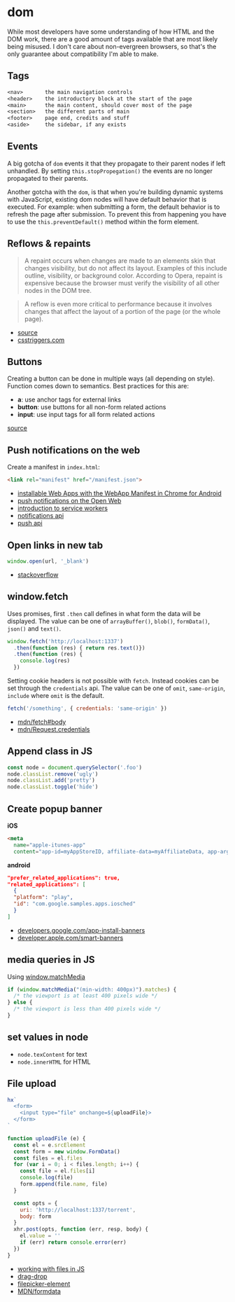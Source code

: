 # dom
While most developers have some understanding of how HTML and the DOM work,
there are a good amount of tags available that are most likely being misused. I
don't care about non-evergreen browsers, so that's the only guarantee about
compatibility I'm able to make.

## Tags
```txt
<nav>       the main navigation controls
<header>    the introductory block at the start of the page
<main>      the main content, should cover most of the page
<section>   the different parts of main
<footer>    page end, credits and stuff
<aside>     the sidebar, if any exists
```

## Events
A big gotcha of `dom` events it that they propagate to their parent nodes if left
unhandled. By setting `this.stopPropegation()` the events are no longer
propagated to their parents.

Another gotcha with the `dom`, is that when you're building dynamic systems
with JavaScript, existing dom nodes will have default behavior that is
executed. For example: when submitting a form, the default behavior is to
refresh the page after submission. To prevent this from happening you have to
use the `this.preventDefault()` method within the form element.

## Reflows & repaints
> A repaint occurs when changes are made to an elements skin that changes
> visibility, but do not affect its layout. Examples of this include outline,
> visibility, or background color. According to Opera, repaint is expensive
> because the browser must verify the visibility of all other nodes in the DOM
> tree.

> A reflow is even more critical to performance because it involves changes
> that affect the layout of a portion of the page (or the whole page).

- [source](http://stackoverflow.com/questions/2549296/whats-the-difference-between-reflow-and-repaint)
- [csstriggers.com](http:‰//csstriggers.com/)

## Buttons
Creating a button can be done in multiple ways (all depending on style).
Function comes down to semantics. Best practices for this are:
- __a__: use anchor tags for external links
- __button__: use buttons for all non-form related actions
- __input__: use input tags for all form related actions

[source](http://davidwalsh.name/html5-buttons)

## Push notifications on the web
Create a manifest in `index.html`:
```html
<link rel="manifest" href="/manifest.json">
```
- [installable Web Apps with the WebApp Manifest in Chrome for Android](http://updates.html5rocks.com/2014/11/Support-for-installable-web-apps-with-webapp-manifest-in-chrome-38-for-Android)
- [push notifications on the Open Web](http://updates.html5rocks.com/2015/03/push-notificatons-on-the-open-web)
- [introduction to service workers](http://www.html5rocks.com/en/tutorials/service-worker/introduction/)
- [notifications api](https://notifications.spec.whatwg.org/)
- [push api](http://w3c.github.io/push-api/)

## Open links in new tab
```js
window.open(url, '_blank')
```
- [stackoverflow](http://stackoverflow.com/a/11384018/1541707)

## window.fetch
Uses promises, first `.then` call defines in what form the data will be
displayed. The value can be one of `arrayBuffer()`, `blob()`, `formData()`,
`json()` and `text()`.
```js
window.fetch('http://localhost:1337')
  .then(function (res) { return res.text()})
  .then(function (res) {
    console.log(res)
  })
```

Setting cookie headers is not possible with `fetch`. Instead cookies can be set
through the `credentials` api. The value can be one of `omit`, `same-origin`,
`include` where `omit` is the default.
```js
fetch('/something', { credentials: 'same-origin' })
```

- [mdn/fetch#body](https://developer.mozilla.org/en-US/docs/Web/API/Fetch_API/Using_Fetch#Body)
- [mdn/Request.credentials](https://developer.mozilla.org/en-US/docs/Web/API/Request/credentials)

## Append class in JS
```js
const node = document.querySelector('.foo')
node.classList.remove('ugly')
node.classList.add('pretty')
node.classList.toggle('hide')
```

## Create popup banner
__iOS__
```html
<meta
  name="apple-itunes-app"
  content="app-id=myAppStoreID, affiliate-data=myAffiliateData, app-argument=myURL">
```

__android__
```json
"prefer_related_applications": true,
"related_applications": [
  {
  "platform": "play",
  "id": "com.google.samples.apps.iosched"
  }
]
```
- [developers.google.com/app-install-banners](https://developers.google.com/web/updates/2015/03/increasing-engagement-with-app-install-banners-in-chrome-for-android#native)
- [developer.apple.com/smart-banners](https://developer.apple.com/library/mac/documentation/AppleApplications/Reference/SafariWebContent/PromotingAppswithAppBanners/PromotingAppswithAppBanners.html)

## media queries in JS
Using [window.matchMedia](https://developer.mozilla.org/en-US/docs/Web/API/Window/matchMedia)
```js
if (window.matchMedia("(min-width: 400px)").matches) {
  /* the viewport is at least 400 pixels wide */
} else {
  /* the viewport is less than 400 pixels wide */
}
```

## set values in node
- `node.texContent` for text
- `node.innerHTML` for HTML

## File upload
```js
hx`
  <form>
    <input type="file" onchange=${uploadFile}>
  </form>
`

function uploadFile (e) {
  const el = e.srcElement
  const form = new window.FormData()
  const files = el.files
  for (var i = 0; i < files.length; i++) {
    const file = el.files[i]
    console.log(file)
    form.append(file.name, file)
  }

  const opts = {
    uri: 'http://localhost:1337/torrent',
    body: form
  }
  xhr.post(opts, function (err, resp, body) {
    el.value = ''
    if (err) return console.error(err)
  })
}
```
- [working with files in JS](https://www.nczonline.net/blog/2012/05/08/working-with-files-in-javascript-part-1/)
- [drag-drop](https://github.com/feross/drag-drop)
- [filepicker-element](https://github.com/shama/filepicker-element)
- [MDN/formdata](https://developer.mozilla.org/en-US/docs/Web/API/FormData/FormData)
